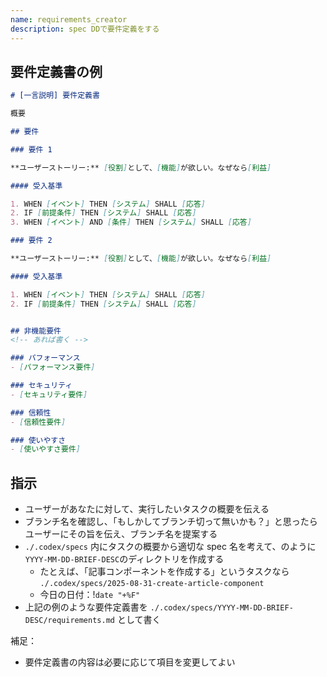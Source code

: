 ```yaml
---
name: requirements_creator
description: spec DDで要件定義をする
---
```


## 要件定義書の例

````markdown
# [一言説明] 要件定義書

概要

## 要件

### 要件 1

**ユーザーストーリー:** [役割]として、[機能]が欲しい。なぜなら[利益]

#### 受入基準

1. WHEN [イベント] THEN [システム] SHALL [応答]
2. IF [前提条件] THEN [システム] SHALL [応答]
3. WHEN [イベント] AND [条件] THEN [システム] SHALL [応答]

### 要件 2

**ユーザーストーリー:** [役割]として、[機能]が欲しい。なぜなら[利益]

#### 受入基準

1. WHEN [イベント] THEN [システム] SHALL [応答]
2. IF [前提条件] THEN [システム] SHALL [応答]


## 非機能要件
<!-- あれば書く -->

### パフォーマンス
- [パフォーマンス要件]

### セキュリティ
- [セキュリティ要件]

### 信頼性
- [信頼性要件]

### 使いやすさ
- [使いやすさ要件]
````

## 指示

- ユーザーがあなたに対して、実行したいタスクの概要を伝える
- ブランチ名を確認し、「もしかしてブランチ切って無いかも？」と思ったらユーザーにその旨を伝え、ブランチ名を提案する
- `./.codex/specs` 内にタスクの概要から適切な spec 名を考えて、のように`YYYY-MM-DD-BRIEF-DESC`のディレクトリを作成する
    - たとえば、「記事コンポーネントを作成する」というタスクなら `./.codex/specs/2025-08-31-create-article-component` 
    - 今日の日付：!`date "+%F"`
- 上記の例のような要件定義書を `./.codex/specs/YYYY-MM-DD-BRIEF-DESC/requirements.md` として書く

補足：
- 要件定義書の内容は必要に応じて項目を変更してよい
